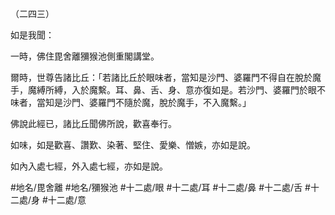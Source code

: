 （二四三）

如是我聞：

一時，佛住毘舍離獼猴池側重閣講堂。

爾時，世尊告諸比丘：「若諸比丘於眼味者，當知是沙門、婆羅門不得自在脫於魔手，魔縛所縛，入於魔繫。耳、鼻、舌、身、意亦復如是。若沙門、婆羅門於眼不味者，當知是沙門、婆羅門不隨於魔，脫於魔手，不入魔繫。」

佛說此經已，諸比丘聞佛所說，歡喜奉行。

如味，如是歡喜、讚歎、染著、堅住、愛樂、憎嫉，亦如是說。

如內入處七經，外入處七經，亦如是說。

#地名/毘舍離
#地名/獼猴池
#十二處/眼
#十二處/耳
#十二處/鼻
#十二處/舌
#十二處/身
#十二處/意
